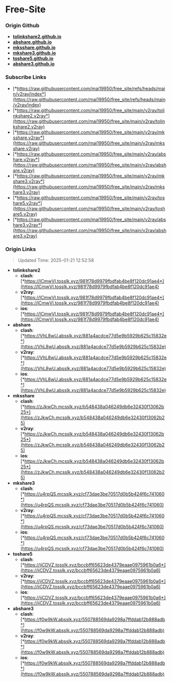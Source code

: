 # Free-Site

### Origin Github

- [**tolinkshare2.github.io**](https://github.com/tolinkshare2/tolinkshare2.github.io)
- [**abshare.github.io**](https://github.com/abshare/abshare.github.io)
- [**mksshare.github.io**](https://github.com/mksshare/mksshare.github.io)
- [**mkshare3.github.io**](https://github.com/mkshare3/mkshare3.github.io)
- [**toshare5.github.io**](https://github.com/toshare5/toshare5.github.io)
- [**abshare3.github.io**](https://github.com/abshare3/abshare3.github.io)

### Subscribe Links

- [*https://raw.githubusercontent.com/mai19950/free_site/refs/heads/main/v2ray/index*](https://raw.githubusercontent.com/mai19950/free_site/refs/heads/main/v2ray/index)
- [*https://raw.githubusercontent.com/mai19950/free_site/main/v2ray/tolinkshare2.v2ray*](https://raw.githubusercontent.com/mai19950/free_site/main/v2ray/tolinkshare2.v2ray)
- [*https://raw.githubusercontent.com/mai19950/free_site/main/v2ray/mksshare.v2ray*](https://raw.githubusercontent.com/mai19950/free_site/main/v2ray/mksshare.v2ray)
- [*https://raw.githubusercontent.com/mai19950/free_site/main/v2ray/abshare.v2ray*](https://raw.githubusercontent.com/mai19950/free_site/main/v2ray/abshare.v2ray)
- [*https://raw.githubusercontent.com/mai19950/free_site/main/v2ray/mkshare3.v2ray*](https://raw.githubusercontent.com/mai19950/free_site/main/v2ray/mkshare3.v2ray)
- [*https://raw.githubusercontent.com/mai19950/free_site/main/v2ray/toshare5.v2ray*](https://raw.githubusercontent.com/mai19950/free_site/main/v2ray/toshare5.v2ray)
- [*https://raw.githubusercontent.com/mai19950/free_site/main/v2ray/abshare3.v2ray*](https://raw.githubusercontent.com/mai19950/free_site/main/v2ray/abshare3.v2ray)

### Origin Links

> Updated Time: 2025-01-21 12:52:58

- **tolinkshare2**
  - **clash**: [*https://lCmwVl.tosslk.xyz/981f78d9979fbdfab4be8f120dc91ae4*](https://lCmwVl.tosslk.xyz/981f78d9979fbdfab4be8f120dc91ae4)
  - **v2ray**: [*https://lCmwVl.tosslk.xyz/981f78d9979fbdfab4be8f120dc91ae4*](https://lCmwVl.tosslk.xyz/981f78d9979fbdfab4be8f120dc91ae4)
  - **ios**: [*https://lCmwVl.tosslk.xyz/981f78d9979fbdfab4be8f120dc91ae4*](https://lCmwVl.tosslk.xyz/981f78d9979fbdfab4be8f120dc91ae4)
- **abshare**
  - **clash**: [*https://VhL8wU.absslk.xyz/881a4acdce77d5e9b5929b625c15832e*](https://VhL8wU.absslk.xyz/881a4acdce77d5e9b5929b625c15832e)
  - **v2ray**: [*https://VhL8wU.absslk.xyz/881a4acdce77d5e9b5929b625c15832e*](https://VhL8wU.absslk.xyz/881a4acdce77d5e9b5929b625c15832e)
  - **ios**: [*https://VhL8wU.absslk.xyz/881a4acdce77d5e9b5929b625c15832e*](https://VhL8wU.absslk.xyz/881a4acdce77d5e9b5929b625c15832e)
- **mksshare**
  - **clash**: [*https://zJkwCh.mcsslk.xyz/b548438a046249db6e32430f13062b25*](https://zJkwCh.mcsslk.xyz/b548438a046249db6e32430f13062b25)
  - **v2ray**: [*https://zJkwCh.mcsslk.xyz/b548438a046249db6e32430f13062b25*](https://zJkwCh.mcsslk.xyz/b548438a046249db6e32430f13062b25)
  - **ios**: [*https://zJkwCh.mcsslk.xyz/b548438a046249db6e32430f13062b25*](https://zJkwCh.mcsslk.xyz/b548438a046249db6e32430f13062b25)
- **mkshare3**
  - **clash**: [*https://u4rpQS.mcsslk.xyz/cf73dae3be70517d0b5b424f6c741060*](https://u4rpQS.mcsslk.xyz/cf73dae3be70517d0b5b424f6c741060)
  - **v2ray**: [*https://u4rpQS.mcsslk.xyz/cf73dae3be70517d0b5b424f6c741060*](https://u4rpQS.mcsslk.xyz/cf73dae3be70517d0b5b424f6c741060)
  - **ios**: [*https://u4rpQS.mcsslk.xyz/cf73dae3be70517d0b5b424f6c741060*](https://u4rpQS.mcsslk.xyz/cf73dae3be70517d0b5b424f6c741060)
- **toshare5**
  - **clash**: [*https://jiCDVZ.tosslk.xyz/bccbff65623de4379eaae0975961b0a6*](https://jiCDVZ.tosslk.xyz/bccbff65623de4379eaae0975961b0a6)
  - **v2ray**: [*https://jiCDVZ.tosslk.xyz/bccbff65623de4379eaae0975961b0a6*](https://jiCDVZ.tosslk.xyz/bccbff65623de4379eaae0975961b0a6)
  - **ios**: [*https://jiCDVZ.tosslk.xyz/bccbff65623de4379eaae0975961b0a6*](https://jiCDVZ.tosslk.xyz/bccbff65623de4379eaae0975961b0a6)
- **abshare3**
  - **clash**: [*https://f0w9kW.absslk.xyz/550788569da9298a7ffddab12b888adb*](https://f0w9kW.absslk.xyz/550788569da9298a7ffddab12b888adb)
  - **v2ray**: [*https://f0w9kW.absslk.xyz/550788569da9298a7ffddab12b888adb*](https://f0w9kW.absslk.xyz/550788569da9298a7ffddab12b888adb)
  - **ios**: [*https://f0w9kW.absslk.xyz/550788569da9298a7ffddab12b888adb*](https://f0w9kW.absslk.xyz/550788569da9298a7ffddab12b888adb)

